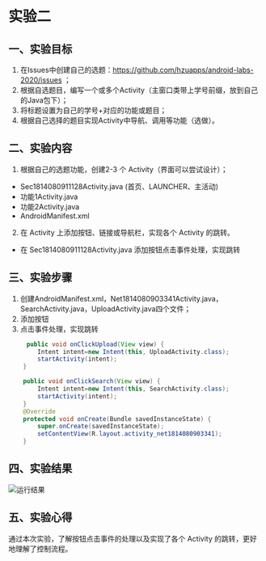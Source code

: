 # 实验二
## 一、实验目标 #

1. 在Issues中创建自己的选题：https://github.com/hzuapps/android-labs-2020/issues ；
2. 根据自选题目，编写一个或多个Activity（主窗口类带上学号前缀，放到自己的Java包下）；
3. 将标题设置为自己的学号+对应的功能或题目；
4. 根据自己选择的题目实现Activity中导航、调用等功能（选做）。

## 二、实验内容 #

1. 根据自己的选题功能，创建2-3 个 Activity（界面可以尝试设计）；
- Sec1814080911128Activity.java (首页、LAUNCHER、主活动)
- 功能1Activity.java
- 功能2Activity.java
- AndroidManifest.xml
2. 在 Activity 上添加按钮、链接或导航栏，实现各个 Activity 的跳转。
- 在 Sec1814080911128Activity.java 添加按钮点击事件处理，实现跳转

## 三、实验步骤 #

1. 创建AndroidManifest.xml，Net1814080903341Activity.java，SearchActivity.java，UploadActivity.java四个文件；
2. 添加按钮
3. 点击事件处理，实现跳转

```java
     public void onClickUpload(View view) {
        Intent intent=new Intent(this, UploadActivity.class);
        startActivity(intent);
    }

    public void onClickSearch(View view) {
        Intent intent=new Intent(this, SearchActivity.class);
        startActivity(intent);
    }
    @Override
    protected void onCreate(Bundle savedInstanceState) {
        super.onCreate(savedInstanceState);
        setContentView(R.layout.activity_net1814080903341);
    }
```

## 四、实验结果 #

![运行结果](https://github.com/ting-man/android-labs-2020/blob/master/students/net1814080903341/2.jpg)
## 五、实验心得 #
通过本次实验，了解按钮点击事件的处理以及实现了各个 Activity 的跳转，更好地理解了控制流程。
